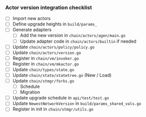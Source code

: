 ### Actor version integration checklist

- [ ] Import new actors
- [ ] Define upgrade heights in `build/params_`
- [ ] Generate adapters
  - [ ] Add the new version in `chain/actors/agen/main.go`
  - [ ] Update adapter code in `chain/actors/builtin` if needed
- [ ] Update `chain/actors/policy/policy.go`
- [ ] Update `chain/actors/version.go`
- [ ] Register in `chain/vm/invoker.go`
- [ ] Register in `chain/vm/mkactor.go`
- [ ] Update `chain/types/state.go`
- [ ] Update `chain/state/statetree.go` (New / Load)
- [ ] Update `chain/stmgr/forks.go`
  - [ ] Schedule
  - [ ] Migration
- [ ] Update upgrade schedule in `api/test/test.go`
- [ ] Update `NewestNetworkVersion` in `build/params_shared_vals.go`
- [ ] Register in init in `chain/stmgr/utils.go`

